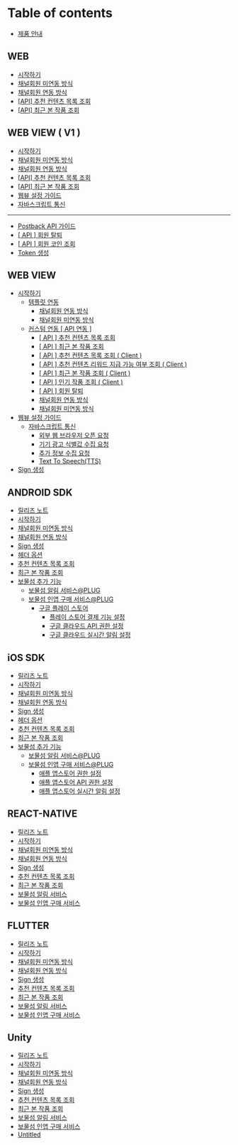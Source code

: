 # Table of contents

* [제품 안내](README.md)

## WEB

* [시작하기](web/start.md)
* [채널회원 미연동 방식](web/standard.md)
* [채널회원 연동 방식](web/channeling.md)
* [\[API\] 추천 컨텐츠 목록 조회](web/recommendation.md)
* [\[API\] 최근 본 작품 조회](web/recently.md)

## WEB VIEW ( V1 )

* [시작하기](web-view-v1/start.md)
* [채널회원 미연동 방식](web-view-v1/standard.md)
* [채널회원 연동 방식](web-view-v1/channeling.md)
* [\[API\] 추천 컨텐츠 목록 조회](web-view-v1/recommendation.md)
* [\[API\] 최근 본 작품 조회](web-view-v1/recently.md)
* [웹뷰 설정 가이드](web-view-v1/webview-config.md)
* [자바스크립트 통신](web-view-v1/javascriptinterface.md)

***

* [Postback API 가이드](postback-api.md)
* [\[ API \] 회원 탈퇴](withdraw.md)
* [\[ API \] 회원 코인 조회](cashbalance.md)
* [Token 생성](token.md)

## WEB VIEW

* [시작하기](web-view/start/README.md)
  * [템플릿 연동](web-view/start/template/README.md)
    * [채널회원 연동 방식](web-view/start/template/channeling.md)
    * [채널회원 미연동 방식](web-view/start/template/standard.md)
  * [커스텀 연동 \[ API 연동 \]](web-view/start/api/README.md)
    * [\[ API \] 추천 컨텐츠 목록 조회](web-view/start/api/recommendation.md)
    * [\[ API \] 최근 본 작품 조회](web-view/start/api/recently.md)
    * [\[ API \] 추천 컨텐츠 목록 조회 ( Client )](web-view/start/api/recommendaition_client.md)
    * [\[ API \] 추천 컨텐츠 리워드 지급 가능 여부 조회 ( Client )](web-view/start/api/rewardcheck_client.md)
    * [\[ API \] 최근 본 작품 조회 ( Client )](web-view/start/api/recentview_client.md)
    * [\[ API \] 인기 작품 조회 ( Client )](web-view/start/api/top_client.md)
    * [\[ API \] 회원 탈퇴](web-view/start/api/withdraw.md)
    * [채널회원 연동 방식](web-view/start/api/channeling.md)
    * [채널회원 미연동 방식](web-view/start/api/standard.md)
* [웹뷰 설정 가이드](web-view/webview-config/README.md)
  * [자바스크립트 통신](web-view/webview-config/javascript/README.md)
    * [외부 웹 브라우저 오픈 요청](web-view/webview-config/javascript/undefined.md)
    * [기기 광고 식별값 수집 요청](web-view/webview-config/javascript/undefined-1.md)
    * [추가 정보 수집 요청](web-view/webview-config/javascript/undefined-2.md)
    * [Text To Speech(TTS)](web-view/webview-config/javascript/text-to-speech-tts.md)
* [Sign 생성](web-view/sign.md)

## ANDROID SDK

* [릴리즈 노트](android-sdk/release.md)
* [시작하기](android-sdk/start.md)
* [채널회원 미연동 방식](android-sdk/membership-basic.md)
* [채널회원 연동 방식](android-sdk/membership-channeling.md)
* [Sign 생성](android-sdk/sign.md)
* [헤더 옵션](android-sdk/options.md)
* [추천 컨텐츠 목록 조회](android-sdk/undefined.md)
* [최근 본 작품 조회](android-sdk/undefined-1.md)
* [보물섬 추가 기능](android-sdk/plug/README.md)
  * [보물섬 알림 서비스@PLUG](android-sdk/plug/notification.md)
  * [보물섬 인앱 구매 서비스@PLUG](android-sdk/plug/iap/README.md)
    * [구글 플레이 스토어](android-sdk/plug/iap/playstore/README.md)
      * [플레이 스토어 결제 기능 설정](android-sdk/plug/iap/playstore/console-config.md)
      * [구글 클라우드 API 권한 설정](android-sdk/plug/iap/playstore/api-config.md)
      * [구글 클라우드 실시간 알림 설정](android-sdk/plug/iap/playstore/rtdn-config.md)

## iOS SDK

* [릴리즈 노트](ios-sdk/release.md)
* [시작하기](ios-sdk/start.md)
* [채널회원 미연동 방식](ios-sdk/membership-basic.md)
* [채널회원 연동 방식](ios-sdk/membership-channeling.md)
* [Sign 생성](ios-sdk/sign.md)
* [헤더 옵션](ios-sdk/options.md)
* [추천 컨텐츠 목록 조회](ios-sdk/undefined.md)
* [최근 본 작품 조회](ios-sdk/undefined-1.md)
* [보물섬 추가 기능](ios-sdk/plug/README.md)
  * [보물섬 알림 서비스@PLUG](ios-sdk/plug/notification.md)
  * [보물섬 인앱 구매 서비스@PLUG](ios-sdk/plug/iap/README.md)
    * [애플 앱스토어 권한 설정](ios-sdk/plug/iap/console-config.md)
    * [애플 앱스토어 API 권한 설정](ios-sdk/plug/iap/api-config.md)
    * [애플 앱스토어 실시간 알림 설정](ios-sdk/plug/iap/rtdn-config.md)

## REACT-NATIVE

* [릴리즈 노트](react-native/release.md)
* [시작하기](react-native/start.md)
* [채널회원 미연동 방식](react-native/membership-basic.md)
* [채널회원 연동 방식](react-native/membership-channeling.md)
* [Sign 생성](react-native/sign.md)
* [추천 컨텐츠 목록 조회](react-native/undefined.md)
* [최근 본 작품 조회](react-native/undefined-1.md)
* [보물섬 알림 서비스](react-native/notification.md)
* [보물섬 인앱 구매 서비스](react-native/iap.md)

## FLUTTER

* [릴리즈 노트](flutter/release.md)
* [시작하기](flutter/start.md)
* [채널회원 미연동 방식](flutter/membership-standard.md)
* [채널회원 연동 방식](flutter/membership-channeling.md)
* [Sign 생성](flutter/sign.md)
* [추천 컨텐츠 목록 조회](flutter/undefined.md)
* [최근 본 작품 조회](flutter/undefined-1.md)
* [보물섬 알림 서비스](flutter/notification.md)
* [보물섬 인앱 구매 서비스](flutter/iap.md)

## Unity

* [릴리즈 노트](unity/release.md)
* [시작하기](unity/start.md)
* [채널회원 미연동 방식](unity/membership-basic.md)
* [채널회원 연동 방식](unity/membership-channeling.md)
* [Sign 생성](unity/sign.md)
* [추천 컨텐츠 목록 조회](unity/undefined.md)
* [최근 본 작품 조회](unity/undefined-1.md)
* [보물섬 알림 서비스](unity/notification.md)
* [보물섬 인앱 구매 서비스](unity/iap.md)
* [Untitled](unity/untitled.md)
